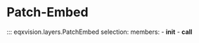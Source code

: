 # Patch-Embed

::: eqxvision.layers.PatchEmbed
    selection:
        members:
            - __init__
            - __call__

